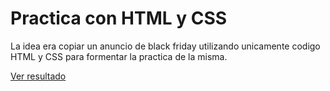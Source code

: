 # Practica con HTML y CSS
La idea era copiar un anuncio de black friday utilizando unicamente codigo HTML y CSS para formentar la practica de la misma.


[Ver resultado](https://black-friday.netlify.app/)